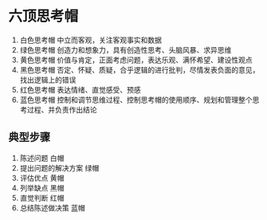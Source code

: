 # 六顶思考帽
1. 白色思考帽
中立而客观，关注客观事实和数据
2. 绿色思考帽
创造力和想象力，具有创造性思考、头脑风暴、求异思维
3. 黄色思考帽
价值与肯定，正面考虑问题，表达乐观、满怀希望、建设性观点
4. 黑色思考帽
否定、怀疑、质疑，合乎逻辑的进行批判，尽情发表负面的意见，找出逻辑上的错误
5. 红色思考帽
表达情绪、直觉感受、预感
6. 蓝色思考帽
控制和调节思维过程、控制思考帽的使用顺序、规划和管理整个思考过程、并负责作出结论

## 典型步骤
1. 陈述问题 白帽
2. 提出问题的解决方案 绿帽
3. 评估优点 黄帽
4. 列举缺点 黑帽
5. 直觉判断 红帽
6. 总结陈述做决策 蓝帽